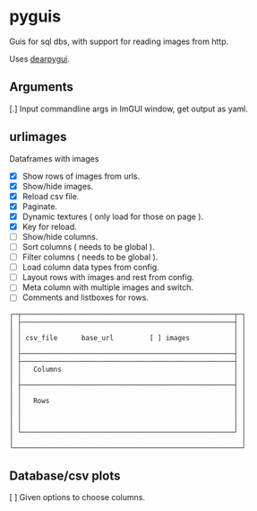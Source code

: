 # pyguis

Guis for sql dbs, with support for reading images from http.

Uses [dearpygui](https://github.com/hoffstadt/DearPyGui).

## Arguments

[.] Input commandline args in ImGUI window, get output as yaml.

## urlimages

Dataframes with images

- [x] Show rows of images from urls.
- [x] Show/hide images.
- [x] Reload csv file.
- [x] Paginate.
- [x] Dynamic textures ( only load for those on page ).
- [x] Key for reload.
- [ ] Show/hide columns.
- [ ] Sort columns ( needs to be global ).
- [ ] Filter columns ( needs to be global ).
- [ ] Load column data types from config.
- [ ] Layout rows with images and rest from config.
- [ ] Meta column with multiple images and switch.
- [ ] Comments and listboxes for rows.

```
┌─┬─────────────────────────────────────────────────────┬─┐
│ ├─────────────────────────────────────────────────────┤ │
│ │                                                     │ │
│ │ csv_file      base_url         [ ] images           │ │
│ │                                                     │ │
│ ├─────────────────────────────────────────────────────┤ │
│ ├─────────────────────────────────────────────────────┤ │
│ │   Columns                                           │ │
│ │                                                     │ │
│ ├─────────────────────────────────────────────────────┤ │
│ │                                                     │ │
│ │   Rows                                              │ │
│ │                                                     │ │
│ │                                                     │ │
│ │                                                     │ │
│ └─────────────────────────────────────────────────────┘ │
│                                                         │
└─────────────────────────────────────────────────────────┘

```

## Database/csv plots 

[ ] Given options to choose columns.
